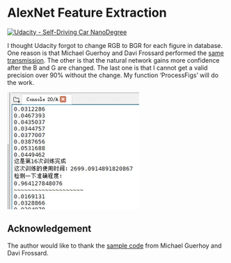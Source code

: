 # AlexNet Feature Extraction
[![Udacity - Self-Driving Car NanoDegree](https://s3.amazonaws.com/udacity-sdc/github/shield-carnd.svg)](http://www.udacity.com/drive)

I thought Udacity forgot to change RGB to BGR for each figure in database. One reason is that Michael Guerhoy and Davi Frossard performed the [same transmission](http://www.cs.toronto.edu/~guerzhoy/tf_alexnet/). The other is that the natural network gains more confidence after the B and G are changed. The last one is that I cannot get a valid precision over 90% without the change. My function ‘ProcessFigs’ will do the work. 

![Valid Precision](./Results.JPG)

## Acknowledgement
The author would like to thank the [sample code](http://www.cs.toronto.edu/~guerzhoy/tf_alexnet/myalexnet_forward.py) from Michael Guerhoy and Davi Frossard.  

